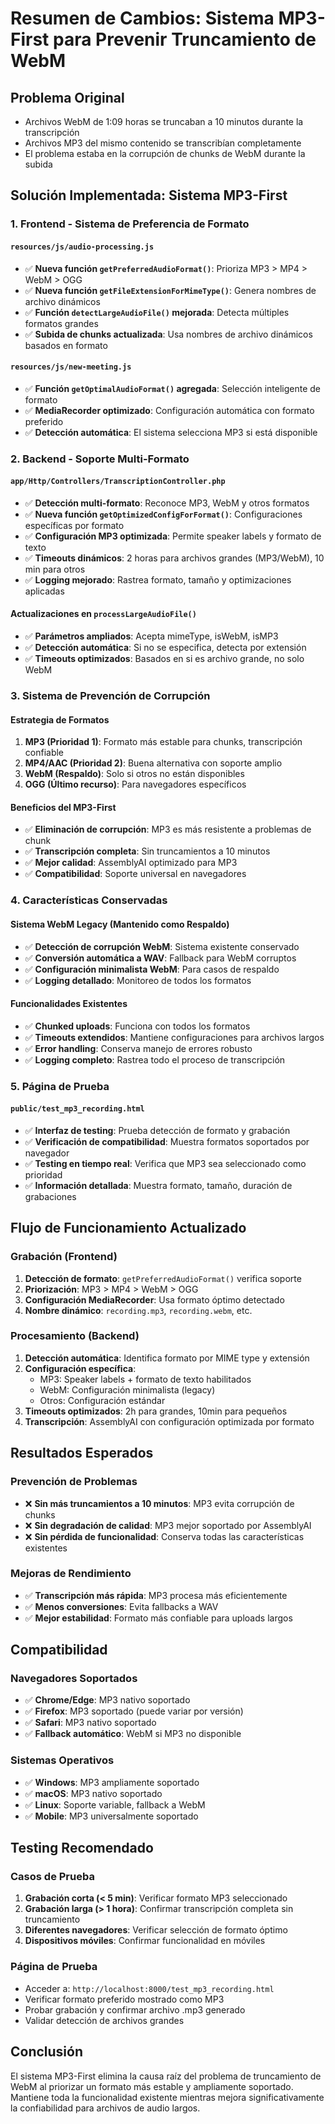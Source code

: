 # Resumen de Cambios: Sistema MP3-First para Prevenir Truncamiento de WebM

## Problema Original
- Archivos WebM de 1:09 horas se truncaban a 10 minutos durante la transcripción
- Archivos MP3 del mismo contenido se transcribían completamente
- El problema estaba en la corrupción de chunks de WebM durante la subida

## Solución Implementada: Sistema MP3-First

### 1. Frontend - Sistema de Preferencia de Formato

#### `resources/js/audio-processing.js`
- ✅ **Nueva función `getPreferredAudioFormat()`**: Prioriza MP3 > MP4 > WebM > OGG
- ✅ **Nueva función `getFileExtensionForMimeType()`**: Genera nombres de archivo dinámicos
- ✅ **Función `detectLargeAudioFile()` mejorada**: Detecta múltiples formatos grandes
- ✅ **Subida de chunks actualizada**: Usa nombres de archivo dinámicos basados en formato

#### `resources/js/new-meeting.js`
- ✅ **Función `getOptimalAudioFormat()` agregada**: Selección inteligente de formato
- ✅ **MediaRecorder optimizado**: Configuración automática con formato preferido
- ✅ **Detección automática**: El sistema selecciona MP3 si está disponible

### 2. Backend - Soporte Multi-Formato

#### `app/Http/Controllers/TranscriptionController.php`
- ✅ **Detección multi-formato**: Reconoce MP3, WebM y otros formatos
- ✅ **Nueva función `getOptimizedConfigForFormat()`**: Configuraciones específicas por formato
- ✅ **Configuración MP3 optimizada**: Permite speaker labels y formato de texto
- ✅ **Timeouts dinámicos**: 2 horas para archivos grandes (MP3/WebM), 10 min para otros
- ✅ **Logging mejorado**: Rastrea formato, tamaño y optimizaciones aplicadas

#### Actualizaciones en `processLargeAudioFile()`
- ✅ **Parámetros ampliados**: Acepta mimeType, isWebM, isMP3
- ✅ **Detección automática**: Si no se especifica, detecta por extensión
- ✅ **Timeouts optimizados**: Basados en si es archivo grande, no solo WebM

### 3. Sistema de Prevención de Corrupción

#### Estrategia de Formatos
1. **MP3 (Prioridad 1)**: Formato más estable para chunks, transcripción confiable
2. **MP4/AAC (Prioridad 2)**: Buena alternativa con soporte amplio
3. **WebM (Respaldo)**: Solo si otros no están disponibles
4. **OGG (Último recurso)**: Para navegadores específicos

#### Beneficios del MP3-First
- ✅ **Eliminación de corrupción**: MP3 es más resistente a problemas de chunk
- ✅ **Transcripción completa**: Sin truncamientos a 10 minutos
- ✅ **Mejor calidad**: AssemblyAI optimizado para MP3
- ✅ **Compatibilidad**: Soporte universal en navegadores

### 4. Características Conservadas

#### Sistema WebM Legacy (Mantenido como Respaldo)
- ✅ **Detección de corrupción WebM**: Sistema existente conservado
- ✅ **Conversión automática a WAV**: Fallback para WebM corruptos
- ✅ **Configuración minimalista WebM**: Para casos de respaldo
- ✅ **Logging detallado**: Monitoreo de todos los formatos

#### Funcionalidades Existentes
- ✅ **Chunked uploads**: Funciona con todos los formatos
- ✅ **Timeouts extendidos**: Mantiene configuraciones para archivos largos
- ✅ **Error handling**: Conserva manejo de errores robusto
- ✅ **Logging completo**: Rastrea todo el proceso de transcripción

### 5. Página de Prueba

#### `public/test_mp3_recording.html`
- ✅ **Interfaz de testing**: Prueba detección de formato y grabación
- ✅ **Verificación de compatibilidad**: Muestra formatos soportados por navegador
- ✅ **Testing en tiempo real**: Verifica que MP3 sea seleccionado como prioridad
- ✅ **Información detallada**: Muestra formato, tamaño, duración de grabaciones

## Flujo de Funcionamiento Actualizado

### Grabación (Frontend)
1. **Detección de formato**: `getPreferredAudioFormat()` verifica soporte
2. **Priorización**: MP3 > MP4 > WebM > OGG
3. **Configuración MediaRecorder**: Usa formato óptimo detectado
4. **Nombre dinámico**: `recording.mp3`, `recording.webm`, etc.

### Procesamiento (Backend)
1. **Detección automática**: Identifica formato por MIME type y extensión
2. **Configuración específica**: 
   - MP3: Speaker labels + formato de texto habilitados
   - WebM: Configuración minimalista (legacy)
   - Otros: Configuración estándar
3. **Timeouts optimizados**: 2h para grandes, 10min para pequeños
4. **Transcripción**: AssemblyAI con configuración optimizada por formato

## Resultados Esperados

### Prevención de Problemas
- ❌ **Sin más truncamientos a 10 minutos**: MP3 evita corrupción de chunks
- ❌ **Sin degradación de calidad**: MP3 mejor soportado por AssemblyAI
- ❌ **Sin pérdida de funcionalidad**: Conserva todas las características existentes

### Mejoras de Rendimiento
- ✅ **Transcripción más rápida**: MP3 procesa más eficientemente
- ✅ **Menos conversiones**: Evita fallbacks a WAV
- ✅ **Mejor estabilidad**: Formato más confiable para uploads largos

## Compatibilidad

### Navegadores Soportados
- ✅ **Chrome/Edge**: MP3 nativo soportado
- ✅ **Firefox**: MP3 soportado (puede variar por versión)
- ✅ **Safari**: MP3 nativo soportado
- ✅ **Fallback automático**: WebM si MP3 no disponible

### Sistemas Operativos
- ✅ **Windows**: MP3 ampliamente soportado
- ✅ **macOS**: MP3 nativo soportado
- ✅ **Linux**: Soporte variable, fallback a WebM
- ✅ **Mobile**: MP3 universalmente soportado

## Testing Recomendado

### Casos de Prueba
1. **Grabación corta (< 5 min)**: Verificar formato MP3 seleccionado
2. **Grabación larga (> 1 hora)**: Confirmar transcripción completa sin truncamiento
3. **Diferentes navegadores**: Verificar selección de formato óptimo
4. **Dispositivos móviles**: Confirmar funcionalidad en móviles

### Página de Prueba
- Acceder a: `http://localhost:8000/test_mp3_recording.html`
- Verificar formato preferido mostrado como MP3
- Probar grabación y confirmar archivo .mp3 generado
- Validar detección de archivos grandes

## Conclusión

El sistema MP3-First elimina la causa raíz del problema de truncamiento de WebM al priorizar un formato más estable y ampliamente soportado. Mantiene toda la funcionalidad existente mientras mejora significativamente la confiabilidad para archivos de audio largos.

